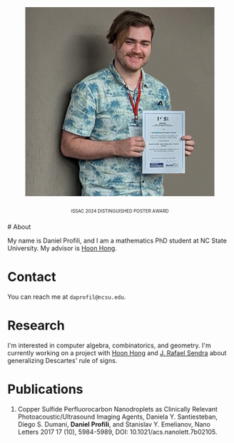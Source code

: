<figure class="image">
  <img id="logo" src="./assets/pic3.png" alt="Profile picture">
  <figcaption style="text-align: center; margin-block: 20px;
  font-variant: all-small-caps">ISSAC 2024 Distinguished Poster Award</figcaption>
</figure>
# About

My name is Daniel Profili, and I am a mathematics PhD student at
NC State University. My advisor is [Hoon Hong](https://hong.math.ncsu.edu/).

# Contact

You can reach me at `daprofil@ncsu.edu`.

# Research

I'm interested in computer algebra, combinatorics, and geometry. I'm
currently working on a project with [Hoon
Hong](https://hong.math.ncsu.edu/) and [J. Rafael Sendra](https://www.cunef.edu/en/sendra-pons-juan-rafael/) about generalizing Descartes' rule of signs. 

<!-- In the past I've been involved in a project [using neural networks to simulate molecular interactions](https://github.com/danielprofili/quantum-chemistry-neuralnetwork) and another project in which I helped [design algorithms for processing ultrasound images](https://pubs.acs.org/doi/full/10.1021/acs.nanolett.7b02105). -->
<!-- My [undergraduate thesis](https://smartech.gatech.edu/bitstream/handle/1853/64862/PROFILI-UNDERGRADUATERESEARCHOPTIONTHESIS-2021.pdf?sequence=1) was about the combinatorial structure of certain polytopes in 4 and 5 dimensions, which you can read about [here](https://danielprofili.github.io/research.html). -->

# Publications

1. Copper Sulfide Perfluorocarbon Nanodroplets as Clinically Relevant Photoacoustic/Ultrasound Imaging Agents,
    Daniela Y. Santiesteban, Diego S. Dumani, **Daniel Profili**, and Stanislav Y. Emelianov,
    Nano Letters 2017 17 (10), 5984-5989,
    DOI: 10.1021/acs.nanolett.7b02105.
